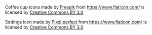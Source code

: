 Coffee cup icons made by [Freepik](http://www.freepik.com) from https://www.flaticon.com/ is licensed by [Creative Commons BY 3.0](http://creativecommons.org/licenses/by/3.0/)

Settings icon made by [Pixel perfect](https://www.flaticon.com/authors/pixel-perfect) from https://www.flaticon.com/ is licensed by [Creative Commons BY 3.0](http://creativecommons.org/licenses/by/3.0/)
